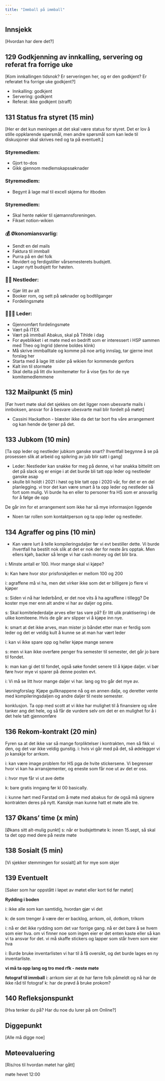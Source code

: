 ```yaml
---
title: "Immball på immball"
---
```

  
## Innsjekk

[Hvordan har dere det?]

## 129 Godkjenning av innkalling, servering og referat fra forrige uke

[Kom innkallingen tidsnok? Er serveringen her, og er den godkjent? Er referatet fra forrige uke godkjent?]

- Innkalling: godkjent
- Servering: godkjent
- Referat: ikke godkjent (straff)

## 131 Status fra styret (15 min)

[Her er det kun meningen at det skal være status for styret. Det er lov å stille oppklarende spørsmål, men andre spørsmål som kan lede til diskusjoner skal skrives ned og ta på eventuelt.]

### **Styremedlem**:

- Gjort to-dos
- Gikk gjennom medlemskapssøknader

### **Styremedlem**:

- Begynt å lage mal til excell skjema for itboden

### **Styremedlem**:

- Skal hente nøkler til sjømannsforeningen.
- Fikset notion-wikien

### **💰** Økonomiansvarlig:

- Sendt en del mails
- Faktura til immball
- Purra på en del folk
- Revidert og ferdigstiller vårsemesterets budsjett.
- Lager nytt budsjett for høsten.

### 👨🏼 Nestleder:

- Gjør litt av alt
- Booker rom, og sett på søknader og bodtilganger
- Fordelingsmøte

### 🧔🏼‍♂️ Leder:

- Gjennomført fordelingsmøte
- Vært på ITEX
- Vært på immball Abakus, skal på Tihlde i dag
- For øyeblikket i et møte med en bedrift som er interessert i HSP sammen med Theo og Ingrid (denne boldes klink)
- Må skrive immballtale og komme på noe artig innslag, tar gjerne imot forslag her
- Starta med å lage litt sider på wikien for kommende genfors
- Kalt inn til stormøte
- Skal delta på litt div komitemøter for å vise fjes for de nye komitemedlemmene

## 132 Mailpunkt (5 min)

[Før hvert møte skal det sjekkes om det ligger noen ubesvarte mails i innboksen, ansvar for å besvare ubesvarte mail blir fordelt på møtet]

- Cassini Hackathon - blæster ikke da det tar bort fra våre arrangement og kan hende de tjener på det.

## 133 Jubkom (10 min)

[Ta opp leder og nestleder jubkom ganske snart? Ihvertfall begynne å se på prosessen slik at arbeid og spikring av jub blir satt i gang]

- Leder: Nestleder kan snakke for meg på denne, vi har snakka bittelitt om det på slack og er enige i at det burde bli tatt opp leder og nestleder ganske asap
- skulle bli holdt i 2021 i høst og ble tatt opp i 2020 vår, for det er en del planlegging. vi tror det kan være smart å ta opp leder og nestleder så fort som mulig. Vi burde ha en eller to personer fra HS som er ansvarlig for å følge de opp

De går inn for et arrangement som ikke har så mye informasjon liggende

- Noen tar rollen som kontaktperson og ta opp leder og nestleder.

## 134 Agraffer og pins (10 min)

- Kan være lurt å telle kompileringsdaljer før vi evt bestiller dette. Vi burde ihvertfall ha bestilt nok slik at det er nok der for neste års opptak. Men ellers kjøh, backer så lenge vi har cash money og det blir bra.

i: Minste antall er 100. Hvor mange skal vi kjøpe?

k: Kan høre hvor stor prisforskjellen er mellom 100 og 200

i: agraffene må vi ha, men det virker ikke som det er billigere jo flere vi kjøper

s: Siden vi nå har lederbånd, er det noe vits å ha agraffene i tillegg? De koster mye mer enn alt andre vi har av daljer og pins. 

s: Skal komitelederdalje arves eller tas vare på? Er litt ulik praktisering i de ulike komiteene. Hvis de går arv slipper vi å kjøpe inn nye.

k: smart at det ikke arves, man mister jo båndet etter man er ferdig som leder og det er veldig kult å kunne se at man har vært leder

i: kan vi ikke spare opp og heller kjøpe mange senere

s: men vi kan ikke overføre penger fra semester til semester, det går jo bare til fondet.

k: man kan gi det til fondet, også søke fondet senere til å kjøpe daljer. vi bør føre hvor mye vi sparer på denne posten evt.

i: Vi må se litt hvor mange daljer vi har. lang og tro går det mye av.

løsningforslag: Kjøpe gullknappene nå og en annen dalje, og deretter vente med kompileringsdaljen og andre daljer til neste semester.

konklusjon. Ta opp med scott at vi ikke har mulighet til å finansiere og våre tanker ang det hele, og så får de vurdere selv om det er en mulighet for å i det hele tatt gjennomføre

## 136 Rekom-kontrakt (20 min)

Fyren sa at det ikke var så mange forpliktelser i kontrakten, men så fikk vi den, og det var ikke veldig gunstig.
i: hvis vi går med på det, så ødelegger vi jo kanskje for arrkom.

i: kan være image problem for HS pga de hvite stickersene. Vi begrenser hvor vi kan ha arransjementer, og eneste som får noe ut av det er oss.

i: hvor mye får vi ut ave dette

k: bare gratis inngang før kl 00 basically.

i: kunne hørt med Farstad om å møte med abakus for de også må signere kontrakten deres på nytt. Kanskje man kunne hatt et møte alle tre.

## 137 Økans’ time (x min)

[Økans sitt alt-mulig punkt]
s: når er budsjettmøte
k: innen 15.sept, så skal ta det opp med dere på neste møte

## 138 Sosialt (5 min)

[Vi sjekker stemmingen for sosialt]
alt for mye som skjer

## 139 Eventuelt

[Saker som har oppstått i løpet av møtet eller kort tid før møtet]

**Rydding i boden**

i: ikke alle som kan samtidig, hvordan gjør vi det

k: de som trenger å være der er backlog, arrkom, oil, dotkom, trikom

i: nå er det ikke rydding som det var forrige gang. nå er det bare å se hvem som eier hva. om vi finner noe som ingen eier er det enten kaste eller så kan vi ta ansvar for det. vi må skaffe stickers og lapper som står hvem som eier hva

i: Burde bruke inventarlisten vi har til å få oversikt, og det burde lages en ny inventarliste.

**vi må ta opp lang og tro med rfk - neste møte**

**fotograf til immball**
i: arrkom sier at de har førre folk påmeldt og nå har de ikke råd til fotograf
k: har de prøvd å bruke prokom?

## 140 Refleksjonspunkt

[Hva tenker du på? Har du noe du lurer på om Online?]

## Diggepunkt

[Alle må digge noe]

## Møteevaluering

[Ris/ros til hvordan møtet har gått]

møte hevet 12:00
